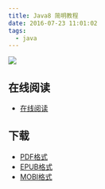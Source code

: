 ```yaml
---
title: Java8 简明教程
date: 2016-07-23 11:01:02
tags:
  - java
---
```


![](https://ek8whxe.cloudimg.io/s/width/226/https://www.gitbook.com/cover/book/wizardforcel/modern-java.jpg?build=1452162345819&v=12.0.4)

<!--more-->

## 在线阅读 ##

+ [在线阅读](https://www.gitbook.com/book/wizardforcel/modern-java/details)

## 下载 ##

+ [PDF格式](https://www.gitbook.com/download/pdf/book/wizardforcel/modern-java)
+ [EPUB格式](https://www.gitbook.com/download/epub/book/wizardforcel/modern-java)
+ [MOBI格式](https://www.gitbook.com/download/mobi/book/wizardforcel/modern-java)
